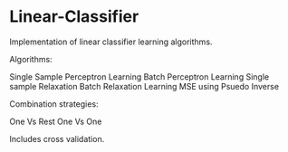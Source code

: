 Linear-Classifier
=================

Implementation of linear classifier learning algorithms.

Algorithms:

Single Sample Perceptron Learning
Batch Perceptron Learning
Single sample Relaxation
Batch Relaxation Learning
MSE using Psuedo Inverse

Combination strategies:

One Vs Rest
One Vs One

Includes cross validation.
